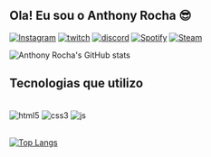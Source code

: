 ## Ola! Eu sou o Anthony Rocha 😎

[![Instagram](https://img.shields.io/badge/Instagram-E4405F?style=for-the-badge&logo=instagram&logoColor=white)](https://www.instagram.com/rochaanthony_/)
[![twitch](https://img.shields.io/badge/Twitch-9146FF?style=for-the-badge&logo=twitch&logoColor=white)](https://www.twitch.tv/rochaap1)
[![discord](https://img.shields.io/badge/Discord-7289DA?style=for-the-badge&logo=discord&logoColor=white)](https://discord.gg/bwPXe48mGE)
[![Spotify](https://img.shields.io/badge/Spotify-1ED760?&style=for-the-badge&logo=spotify&logoColor=white)](https://open.spotify.com/user/m1qff52154q4la7jwj7abxvmy)
[![Steam](https://img.shields.io/badge/Steam-000000?style=for-the-badge&logo=steam&logoColor=white)](https://steamcommunity.com/id/AnthonyRocha951/)

![Anthony Rocha's GitHub stats](https://github-readme-stats.vercel.app/api?username=AnthonyRocha951&show_icons=true&theme=dark)

## Tecnologias que utilizo

<div style="display: inline_block"><br/>
 <img align="center" alt="html5" src="https://img.shields.io/badge/HTML5-E34F26?style=for-the-badge&logo=html5&logoColor=white" />
 <img align="center" alt="css3" src="https://img.shields.io/badge/CSS3-1572B6?style=for-the-badge&logo=css3&logoColor=white" />
 <img align="center" alt="js" src="https://img.shields.io/badge/JavaScript-F7DF1E?style=for-the-badge&logo=javascript&logoColor=black" />
 </div> <br>
 
 [![Top Langs](https://github-readme-stats.vercel.app/api/top-langs/?username=AnthonyRocha951&layout=compact)](https://github.com/anuraghazra/github-readme-stats)
